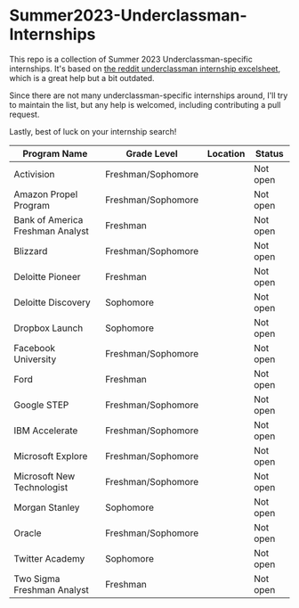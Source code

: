 # Summer2023-Underclassman-Internships
This repo is a collection of Summer 2023 Underclassman-specific internships. It's based on [the reddit underclassman internship excelsheet](Underclassmen-Specific-Internships.xlsx), which is a great help but a bit outdated. 

Since there are not many underclassman-specific internships around, I'll try to maintain the list, but any help is welcomed, including contributing a pull request.

Lastly, best of luck on your internship search!


| Program Name | Grade Level | Location | Status |
|----------------------------------------   |----------|--------------------|--------------------|
| Activision | Freshman/Sophomore | | Not open |
| Amazon Propel Program | Freshman/Sophomore | | Not open |
| Bank of America Freshman Analyst | Freshman | | Not open |
| Blizzard | Freshman/Sophomore | | Not open |
| Deloitte Pioneer | Freshman | | Not open |
| Deloitte Discovery | Sophomore | | Not open |
| Dropbox Launch | Sophomore | | Not open |
| Facebook University | Freshman/Sophomore | | Not open |
| Ford | Freshman | | Not open |
| Google STEP | Freshman/Sophomore | | Not open |
| IBM Accelerate | Freshman/Sophomore | | Not open |
| Microsoft Explore | Freshman/Sophomore | | Not open |
| Microsoft New Technologist | Freshman/Sophomore | | Not open |
| Morgan Stanley | Sophomore | | Not open |
| Oracle | Freshman/Sophomore | | Not open |
| Twitter Academy | Sophomore | | Not open |
| Two Sigma Freshman Analyst | Freshman | | Not open |

